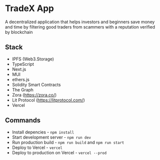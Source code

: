 # TradeX App

A decentralized application that helps investors and beginners save money and time by filtering good traders from scammers with a reputation verified by blockchain

## Stack

- IPFS (Web3.Storage)
- TypeScript
- Next.js
- MUI
- ethers.js
- Solidity Smart Contracts
- The Graph
- Zora (https://zora.co/)
- Lit Protocol (https://litprotocol.com/)
- Vercel

## Commands

- Install depencies - `npm install`
- Start development server - `npm run dev`
- Run production build - `npm run build` and `npm run start`
- Deploy to Vercel - `vercel`
- Deploy to production on Vercel - `vercel --prod`
